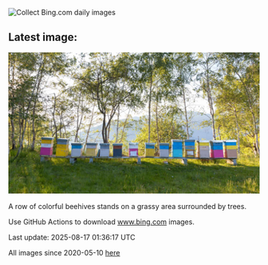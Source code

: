 ![Collect Bing.com daily images](https://github.com/counter2015/bing-daily-images/workflows/Collect%20Bing.com%20daily%20images/badge.svg)
## Latest image:
![](images/ColorfulBeehives.jpg)

A row of colorful beehives stands on a grassy area surrounded by trees.

Use GitHub Actions to download www.bing.com images.

Last update: 2025-08-17 01:36:17 UTC

All images since 2020-05-10 [here](https://github.com/counter2015/bing-daily-images/tree/master/images)
